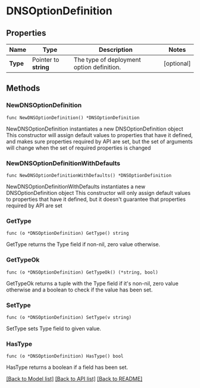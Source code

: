 # DNSOptionDefinition

## Properties

Name | Type | Description | Notes
------------ | ------------- | ------------- | -------------
**Type** | Pointer to **string** | The type of deployment option definition. | [optional] 

## Methods

### NewDNSOptionDefinition

`func NewDNSOptionDefinition() *DNSOptionDefinition`

NewDNSOptionDefinition instantiates a new DNSOptionDefinition object
This constructor will assign default values to properties that have it defined,
and makes sure properties required by API are set, but the set of arguments
will change when the set of required properties is changed

### NewDNSOptionDefinitionWithDefaults

`func NewDNSOptionDefinitionWithDefaults() *DNSOptionDefinition`

NewDNSOptionDefinitionWithDefaults instantiates a new DNSOptionDefinition object
This constructor will only assign default values to properties that have it defined,
but it doesn't guarantee that properties required by API are set

### GetType

`func (o *DNSOptionDefinition) GetType() string`

GetType returns the Type field if non-nil, zero value otherwise.

### GetTypeOk

`func (o *DNSOptionDefinition) GetTypeOk() (*string, bool)`

GetTypeOk returns a tuple with the Type field if it's non-nil, zero value otherwise
and a boolean to check if the value has been set.

### SetType

`func (o *DNSOptionDefinition) SetType(v string)`

SetType sets Type field to given value.

### HasType

`func (o *DNSOptionDefinition) HasType() bool`

HasType returns a boolean if a field has been set.


[[Back to Model list]](../README.md#documentation-for-models) [[Back to API list]](../README.md#documentation-for-api-endpoints) [[Back to README]](../README.md)


